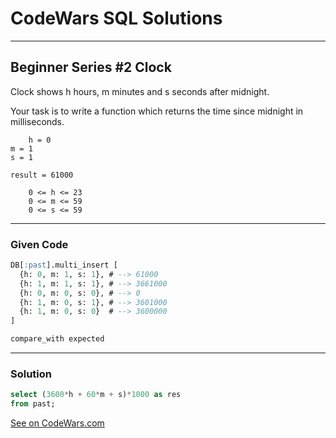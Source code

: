 # CodeWars SQL Solutions

---

## Beginner Series #2 Clock

Clock shows h hours, m minutes and s seconds after midnight.

Your task is to write a function which returns the time since midnight in milliseconds.

```
    h = 0
m = 1
s = 1

result = 61000
```

```
    0 <= h <= 23
    0 <= m <= 59
    0 <= s <= 59
```


---

### Given Code

```SQL
DB[:past].multi_insert [
  {h: 0, m: 1, s: 1}, # --> 61000
  {h: 1, m: 1, s: 1}, # --> 3661000
  {h: 0, m: 0, s: 0}, # --> 0
  {h: 1, m: 0, s: 1}, # --> 3601000
  {h: 1, m: 0, s: 0}  # --> 3600000
]

compare_with expected

```

---

### Solution

```SQL
select (3600*h + 60*m + s)*1000 as res
from past;

```

[See on CodeWars.com](https://www.codewars.com/kata/55f9bca8ecaa9eac7100004a/train/sql)